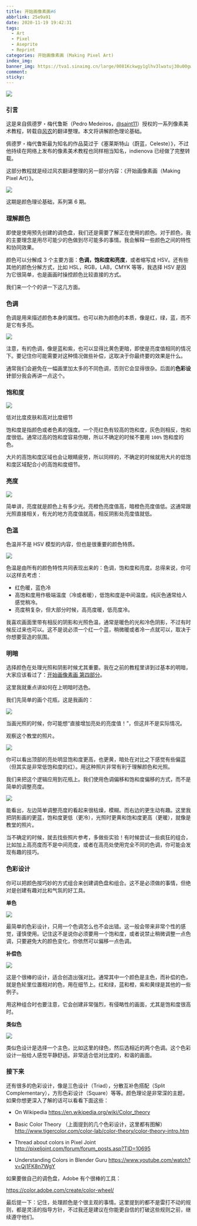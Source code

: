 ```yaml
---
title: 开始画像素画#6
abbrlink: 25e9a91
date: 2020-11-19 19:42:31
tags:
  - Art
  - Pixel
  - Aseprite
  - Reprint
categories: 开始画像素画 (Making Pixel Art)
index_img:
banner_img: https://tva1.sinaimg.cn/large/0081Kckwgy1glhv3lwatuj30u00gwq47.jpg
comment:
sticky:
---
```




![](https://cdn.jsdelivr.net/gh/Yousazoe/picgo-repo/img/008eGmZEly1gn5zkn8uthj31hc0u0dju.jpg)

### 引言

这是来自佩德罗・梅代鲁斯（Pedro Medeiros，[@saint11](https://twitter.com/saint11)）授权的一系列像素美术教程，转载自[风农](https://indienova.com/u/fengnong)的翻译整理。本文将讲解颜色理论基础。



<!--more-->



佩德罗・梅代鲁斯最为知名的作品莫过于《塞莱斯特山（蔚蓝，Celeste）》，不过他持续在网络上发布的像素美术教程也同样相当知名，indienova 已经做了完整转载。

这部分教程就是经过风农翻译整理的另一部分内容：《开始画像素画（Making Pixel Art）》。

![](https://cdn.jsdelivr.net/gh/Yousazoe/picgo-repo/img/008eGmZEly1gn4ci3nmgij30u008c3z7.jpg)



这期是颜色理论基础，系列第 6 期。

### 理解颜色

即使是使用预先创建的调色盘，我们还是需要了解正在使用的颜色。对于颜色，我的主要理念是用尽可能少的色做到尽可能多的事情。我会解释一些颜色之间的特性和协同效果。

颜色可以分解成 3 个主要方面：**色调，饱和度和亮度**，或者缩写成 HSV。还有些其他的颜色分解方式，比如 HSL，RGB，LAB，CMYK 等等，我选择 HSV 是因为它很简单，也是画画时操控颜色比较直接的方式。

我们来一个个的讲一下这几方面。

### 色调

色调是用来描述颜色本身的属性。也可以称为颜色的本质，像是红，绿，蓝，而不是它有多亮。

![](https://cdn.jsdelivr.net/gh/Yousazoe/picgo-repo/img/008eGmZEly1gn4ci760ruj30b007fmxn.jpg)



注意，有的色调，像是蓝和紫，也可以显得比黄色更暗，即使是亮度值相同的情况下。要记住你可能需要对这种情况做些补偿，这取决于你最终要的效果是什么。

通常我们会避免在一幅画里加太多的不同色调，否则它会显得很杂。后面的**色彩设计**部分我会再讲一点这个。

### 饱和度

![](https://cdn.jsdelivr.net/gh/Yousazoe/picgo-repo/img/008eGmZEly1gn4ci7n5mbj30el0azaay.jpg)

低对比度皮肤和高对比度细节



饱和度是指颜色或者色素的强度。一个亮红色有较高的饱和度，灰色则相反，饱和度很低。通常过高的饱和度容易伤眼，所以不确定的时候不要用 `100%` 饱和度的色。

大片的高饱和度区域也会让眼睛疲劳，所以同样的，不确定的时候就用大片的低饱和度区域配合小的高饱和度细节。

### 亮度

![](https://cdn.jsdelivr.net/gh/Yousazoe/picgo-repo/img/008eGmZEly1gn4ci84ibyj30eb0aywev.jpg)



简单讲，亮度就是颜色上有多少光。亮橙色亮度值高，暗橙色亮度值低。这通常跟光照直接相关，有光的地方亮度值就高，相反阴影处亮度值就低。

### 色温

色温并不是 HSV 模型的内容，但也是很重要的颜色特质。

![](https://cdn.jsdelivr.net/gh/Yousazoe/picgo-repo/img/008eGmZEly1gn4ci8l2m1j30ep030gln.jpg)



色温是由所有的颜色特性共同表现出来的：色调，饱和度和亮度。总得来说，你可以这样去考虑：

- 红色暖，蓝色冷
- 高饱和度用作极端温度（冷或者暖），低饱和度是中间温度。纯灰色通常给人感觉稍冷。
- 亮度稍复杂，但大部分时候，高亮度暖，低亮度冷。

我喜欢画面里带有相反的阴影和光照色温，通常是暖色的光和冷色阴影，不过有时候反过来也可以。这不是说必须一个红一个蓝，稍微暖或者冷一点就可以，取决于你想要营造的氛围。

### 明暗

选择颜色在处理光照和阴影时候尤其重要。我在之前的教程里讲到过基本的明暗，大家应该看过了：[开始画像素画 第四部分](http://mp.weixin.qq.com/s?__biz=MjM5MjIyOTc2Nw==&mid=2649568642&idx=1&sn=71b93198ad0c99098089883b4dd19fb7&chksm=beb0e56a89c76c7cf9cfe95292dad6357037ab4eac1f7ab9ea7dc57d47077b5d39b00bd22390&scene=21#wechat_redirect)。

这里我就重点讲如何在上明暗时选色。

我们先简单的画个花瓶，这是我画的：

![](https://cdn.jsdelivr.net/gh/Yousazoe/picgo-repo/img/008eGmZEly1gn4ci6ta3fj307c07cjrb.jpg)



当画光照的时候，你可能想“直接增加亮处的亮度值！”，但这并不是实际情况。

观察这个教堂的照片。

![](https://cdn.jsdelivr.net/gh/Yousazoe/picgo-repo/img/008eGmZEly1gn4ci5rrhgj30cv0eh75x.jpg)



你可以看出顶部的亮处明显饱和度更高，也更黄，暗处在对比之下感觉有些偏蓝（但其实是非常低饱和度的红）。用这种照片非常有利于理解颜色和光照。

我们来把这个逻辑应用到花瓶上。我们使用色调偏移和饱和度偏移的方式，而不是简单的调整亮度。

![](https://cdn.jsdelivr.net/gh/Yousazoe/picgo-repo/img/008eGmZEly1gn4ci4uvn9j30en07hq38.jpg)



能看出，左边简单调整亮度的看起来很枯燥，模糊。而右边的更生动有趣。这里我把阴影画的更蓝，饱和度更低（更冷），光照时更黄和饱和度更高（更暖），就像是教堂的照片。

当不确定的时候，就去找些照片参考，多做些实验！有时候尝试一些疯狂的组合，比如加上高亮度而不是中间亮度，或者在高亮处使用完全不同的色调，你可能会发现有趣的技巧。

### 色彩设计

你可以把颜色按巧妙的方式组合来创建调色盘和组合。这不是必须做的事情，但绝对是创建有趣对比和气氛的好工具。



**单色**

![](https://cdn.jsdelivr.net/gh/Yousazoe/picgo-repo/img/008eGmZEly1gn4ci5b19hj30li0b1jsk.jpg)



最简单的色彩设计，只用一个色调怎么也不会出错。这一般会带来非常个性的感觉，谨慎使用。记住这不是说你必须要用一个饱和度，或者说禁止稍微调整一点色调，只要避免大的颜色变化，你依然可以偏移一点色调。



**补偿色**

![](https://cdn.jsdelivr.net/gh/Yousazoe/picgo-repo/img/008eGmZEly1gn4ci4dz4xj30lk0ay75e.jpg)



这是个很棒的设计，适合创造出强对比。通常其中一个颜色是主色，而补偿的色，就是色轮里位置相对的色，用在细节上。红和绿，蓝和橙，紫和黄绿是其他的一些例子。

用这种组合时也要注意，它会创建非常强烈，有侵略性的画面，尤其是饱和度很高时。



**类似色**

![](https://cdn.jsdelivr.net/gh/Yousazoe/picgo-repo/img/008eGmZEly1gn4ci68vd0j30ll0awdha.jpg)



类似色设计是选择一个主色，比如这里的绿色，然后选相近的两个色调。这个色彩设计一般给人感觉平静舒适。非常适合低对比度的，和谐的画面。

### 接下来

还有很多的色彩设计，像是三色设计（Triad），分散互补色搭配（Split Complementary），方形色彩设计（Square）等等。颜色理论是非常深的主题，如果你想更深入了解的话可以看看下面这些：

- On Wikipedia
  https://en.wikipedia.org/wiki/Color_theory

- Basic Color Theory （上面提到的几个色彩设计，这里都有图解）
  http://www.tigercolor.com/color-lab/color-theory/color-theory-intro.htm

- Thread about colors in Pixel Joint
  http://pixeljoint.com/forum/forum_posts.asp?TID=10695

- Understanding Colors in Blender Guru
  https://www.youtube.com/watch?v=Qj1FK8n7WgY

  

如果要做自己的调色盘，Adobe 有个很棒的工具：

https://color.adobe.com/create/color-wheel/

最后提一下：记住，处理颜色是个很主观的事情。这里提到的都不是雷打不动的规则，都是灵活的指导方针，不过我还是建议在你能更自信的打破这些规则之前，继续遵守他们。